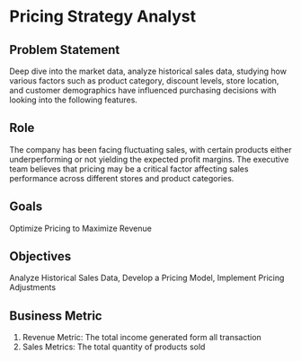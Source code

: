 # Pricing Strategy Analyst
## Problem Statement

Deep dive into the market data, analyze historical sales data, studying how various factors such as product category, discount levels, store location, and customer demographics have influenced purchasing decisions with looking into the following features.

## Role

The company has been facing fluctuating sales, with certain products either underperforming or not yielding the expected profit margins. The executive team believes that pricing may be a critical factor affecting sales performance across different stores and product categories.

## Goals

Optimize Pricing to Maximize Revenue

## Objectives

Analyze Historical Sales Data, Develop a Pricing Model, Implement Pricing Adjustments

## Business Metric

1. Revenue Metric: The total income generated form all transaction
2. Sales Metrics: The total quantity of products sold